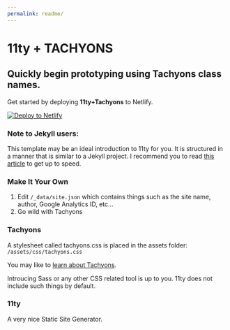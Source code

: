 ```yaml
---
permalink: readme/
---
```


# 11ty + TACHYONS

## Quickly begin prototyping using Tachyons class names.

Get started by deploying **11ty+Tachyons** to Netlify.

[![Deploy to Netlify](https://www.netlify.com/img/deploy/button.svg)](https://app.netlify.com/start/deploy?repository=https://github.com/whaleen/11ty-tachyons)






### Note to Jekyll users:

This template may be an ideal introduction to 11ty for you. It is structured in a manner that is similar to a Jekyll project. I recommend you to read [this article](https://24ways.org/2018/turn-jekyll-up-to-eleventy/) to get up to speed.


### Make It Your Own

1. Edit ```/_data/site.json``` which contains things such as the site name, author, Google Analytics ID, etc...
2. Go wild with Tachyons

### Tachyons

A stylesheet called tachyons.css is placed in the assets folder: ```/assets/css/tachyons.css```

You may like to [learn about Tachyons](https://tachyons.io).

Introucing Sass or any other CSS related tool is up to you. 11ty does not include such things by default.


### 11ty

A very nice Static Site Generator.
